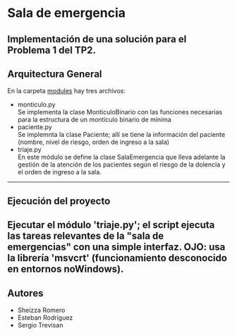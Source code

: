 # Sala de emergencia
Implementación de una solución para el Problema 1 del TP2.
---
## Arquitectura General
En la carpeta [modules](./modules) hay tres archivos:
* monticulo.py  
Se implementa la clase MonticuloBinario con las funciones necesarias para la estructura de un montículo binario de mínima
* paciente.py  
Se implemnta la clase Paciente; allí se tiene la información del paciente (nombre, nivel de riesgo, orden de ingreso a la sala)
* triaje.py  
En este módulo se define la clase SalaEmergencia que lleva adelante la gestión de la atención de los pacientes según el riesgo de la dolencia y el orden de ingreso a la sala.
---
## Ejecución del proyecto
Ejecutar el módulo 'triaje.py'; el script ejecuta las tareas relevantes de la "sala de emergencias" con una simple interfaz. OJO: usa la librería 'msvcrt' (funcionamiento desconocido en entornos noWindows).
---
## Autores
- Sheizza Romero
- Esteban Rodriguez
- Sergio Trevisan